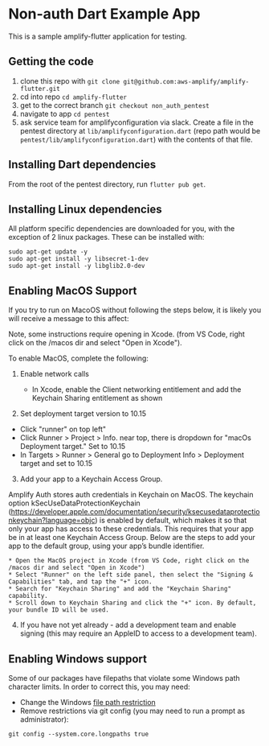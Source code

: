 # Non-auth Dart Example App

This is a sample amplify-flutter application for testing.

## Getting the code

1. clone this repo with `git clone git@github.com:aws-amplify/amplify-flutter.git`
2. cd into repo `cd amplify-flutter`
3. get to the correct branch `git checkout non_auth_pentest`
3. navigate to app `cd pentest`
4. ask service team for amplifyconfiguration via slack. Create a file in the pentest directory at `lib/amplifyconfiguration.dart` (repo path would be `pentest/lib/amplifyconfiguration.dart`) with the contents of that file.

## Installing Dart dependencies

From the root of the pentest directory, run `flutter pub get`.

## Installing Linux dependencies

All platform specific dependencies are downloaded for you, with the exception of 2 linux packages. These can be installed with:

```terminal
sudo apt-get update -y
sudo apt-get install -y libsecret-1-dev
sudo apt-get install -y libglib2.0-dev
```

## Enabling MacOS Support

If you try to run on MacoOS without following the steps below, it is likely you will receive a message to this affect:

Note, some instructions require opening in Xcode. (from VS Code, right click on the /macos dir and select "Open in Xcode").

To enable MacOS, complete the following:

1. Enable network calls
    * In Xcode, enable the Client networking entitlement and add the Keychain Sharing entitlement as shown

2. Set deployment target version to 10.15
  * Click "runner" on top left"
  * Click Runner > Project > Info. near top, there is dropdown for "macOs Deployment target." Set to 10.15
  * In Targets > Runner > General go to Deployment Info > Deployment target and set to 10.15

3. Add your app to a Keychain Access Group. 

Amplify Auth stores auth credentials in Keychain on MacOS. The keychain option kSecUseDataProtectionKeychain (https://developer.apple.com/documentation/security/ksecusedataprotectionkeychain?language=objc) is enabled by default, which makes it so that only your app has access to these credentials. This requires that your app be in at least one Keychain Access Group. Below are the steps to add your app to the default group, using your app’s bundle identifier.

    * Open the MacOS project in Xcode (from VS Code, right click on the /macos dir and select "Open in Xcode")
    * Select "Runner" on the left side panel, then select the "Signing & Capabilities" tab, and tap the "+" icon.
    * Search for "Keychain Sharing" and add the "Keychain Sharing" capability.
    * Scroll down to Keychain Sharing and click the "+" icon. By default, your bundle ID will be used.


4. If you have not yet already - add a development team and enable signing (this may require an AppleID to access to a development team).


## Enabling Windows support

Some of our packages have filepaths that violate some Windows path character limits. In order to correct this, you may need:

- Change the Windows [file path restriction](https://www.howtogeek.com/266621/how-to-make-windows-10-accept-file-paths-over-260-characters/)
- Remove restrictions via git config (you may need to run a prompt as administrator):

```terminal
git config --system.core.longpaths true
```
